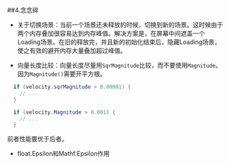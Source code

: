 ##4.念念碎

  * 关于切换场景：当前一个场景还未释放的时候，切换到新的场景。这时候由于两个内存叠加很容易达到内存峰值。解决方案是，在屏幕中间遮盖一个Loading场景。在旧的释放完，并且新的初始化结束后，隐藏Loading场景，使之有效的避开内存大量叠加超过峰值。

  * 向量长度比较：向量长度尽量用`SqrMagnitude`比较，而不要使用`Magnitude`。因为`Magnitude()`需要开平方根。
  ```cs
    if (velocity.sqrMagnitude > 0.00001) {
      // ...
    }
  
    if (velocity.Magnitude > 0.001) {
      // ...
    }
  ```
  前者性能要优于后者。
  * float.Epsilon和Mathf.Epsilon作用
